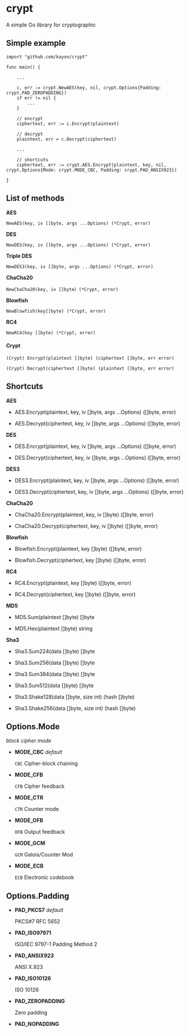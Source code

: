 # crypt
A simple Go library for cryptographic

## Simple example
```
import "github.com/kayon/crypt"

func main() {

    ...

    c, err := crypt.NewAES(key, nil, crypt.Options{Padding: crypt.PAD_ZEROPADDING})
    if err != nil {
        ...
    }

    // encrypt
    ciphertext, err := c.Encrypt(plaintext)

    // decrypt
    plaintext, err = c.Decrypt(ciphertext)

    ...

    // shortcuts
    ciphertext, err := crypt.AES.Encrypt(plaintext, key, nil, crypt.Options{Mode: crypt.MODE_CBC, Padding: crypt.PAD_ANSIX923})

}
```

## List of methods

**AES**

```
NewAES(key, iv []byte, args ...Options) (*Crypt, error)
```

**DES**

```
NewDES(key, iv []byte, args ...Options) (*Crypt, error)
```

**Triple DES**

```
NewDES3(key, iv []byte, args ...Options) (*Crypt, error)
```

**ChaCha20**

```
NewChaCha20(key, iv []byte）(*Crypt, error)
```

**Blowfish**

```
NewBlowfish(key[]byte) (*Crypt, error)
```

**RC4**

```
NewRC4(key []byte) (*Crypt, error)
```

#### Crypt

```
(Crypt) Encrypt(plaintext []byte) (ciphertext []byte, err error)

(Crypt) Decrypt(ciphertext []byte) (plaintext []byte, err error)
```

## Shortcuts
**AES**

* AES.Encrypt(plaintext, key, iv []byte, args ...Options) ([]byte, error)

* AES.Decrypt(ciphertext, key, iv []byte, args ...Options) ([]byte, error)

**DES**

* DES.Encrypt(plaintext, key, iv []byte, args ...Options) ([]byte, error)

* DES.Decrypt(ciphertext, key, iv []byte, args ...Options) ([]byte, error)

**DES3**

* DES3.Encrypt(plaintext, key, iv []byte, args ...Options) ([]byte, error)

* DES3.Decrypt(ciphertext, key, iv []byte, args ...Options) ([]byte, error)

**ChaCha20**

* ChaCha20.Encrypt(plaintext, key, iv []byte) ([]byte, error)

* ChaCha20.Decrypt(ciphertext, key, iv []byte) ([]byte, error)

**Blowfish**

* Blowfish.Encrypt(plaintext, key []byte) ([]byte, error)

* Blowfish.Decrypt(ciphertext, key []byte) ([]byte, error)

**RC4**

* RC4.Encrypt(plaintext, key []byte) ([]byte, error)

* RC4.Decrypt(ciphertext, key []byte) ([]byte, error)

**MD5**

* MD5.Sum(plaintext []byte) []byte

* MD5.Hex(plaintext []byte) string


**Sha3**

* Sha3.Sum224(data []byte) []byte

* Sha3.Sum256(data []byte) []byte

* Sha3.Sum384(data []byte) []byte

* Sha3.Sum512(data []byte) []byte

* Sha3.Shake128(data []byte, size int) (hash []byte)

* Sha3.Shake256(data []byte, size int) (hash []byte)


## Options.Mode
*block cipher mode*

* **MODE_CBC** *default*

  `CBC` Cipher-block chaining

* **MODE_CFB**

  `CFB` Cipher feedback</font>

* **MODE_CTR**

  `CTR` Counter mode

* **MODE_OFB**

  `OFB` Output feedback

* **MODE_GCM**

  `GCM` Galois/Counter Mod

* **MODE_ECB**

  `ECB` Electronic codebook

## Options.Padding

* **PAD_PKCS7** *default*

  PKCS#7 RFC 5652

* **PAD_ISO97971**

  ISO/IEC 9797-1 Padding Method 2

* **PAD_ANSIX923**

  ANSI X.923

* **PAD_ISO10126**

  ISO 10126

* **PAD_ZEROPADDING**

  Zero padding

* **PAD_NOPADDING**


